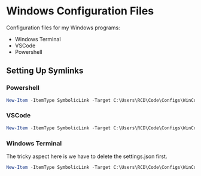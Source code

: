 # Windows Configuration Files

Configuration files for my Windows programs:

- Windows Terminal
- VSCode
- Powershell

## Setting Up Symlinks

### Powershell

```powershell
New-Item -ItemType SymbolicLink -Target C:\Users\RCD\Code\Configs\WinConfig\Powershell\Microsoft.PowerShell_profile.ps1 -Path C:\Users\RCD\Documents\PowerShell\Microsoft.PowerShell_profile.ps1
```

### VSCode

```powershell
New-Item -ItemType SymbolicLink -Target C:\Users\RCD\Code\Configs\WinConfig\VSCode\settings.json -Path C:\Users\RCD\AppData\Roaming\Code\User\settings.json
```

### Windows Terminal

The tricky aspect here is we have to delete the settings.json first.

```powershell
New-Item -ItemType SymbolicLink -Target C:\Users\RCD\Code\Configs\WinConfig\WindowsTerminal\settings.json -Path C:\Users\RCD\AppData\Local\Packages\Microsoft.WindowsTerminal_8wekyb3d8bbwe\LocalState\settings.json
```
